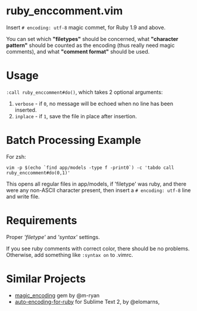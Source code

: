ruby_enccomment.vim
===================

Insert `# encoding: utf-8` magic commet, for Ruby 1.9 and above.

You can set which __"filetypes"__ should be concerned,
what __"character pattern"__ should be counted as the encoding (thus really need magic comments),
and what __"comment format"__ should be used.


Usage
=====

`:call ruby_enccomment#do()`, which takes 2 optional arguments:

  1. `verbose` - if `0`, no message will be echoed when no line has been inserted.
  2. `inplace` - if `1`, save the file in place after insertion.


Batch Processing Example
========================

For zsh:

    vim -p $(echo `find app/models -type f -print0`) -c 'tabdo call ruby_enccomment#do(0,1)'

This opens all regular files in app/models, if 'filetype' was ruby, and there
were any non-ASCII character present, then insert a `# encoding: utf-8` line
and write file.


Requirements
============

Proper _'filetype'_ and _'syntax'_ settings.

If you see ruby comments with correct color, there should be no problems.
Otherwise, add something like `:syntax on` to .vimrc.


Similar Projects
================

- [magic_encoding][] gem by @m-ryan
- [auto-encoding-for-ruby][] for Sublime Text 2, by @elomarns,


[magic_encoding]: https://github.com/m-ryan/magic_encoding
[auto-encoding-for-ruby]: https://github.com/elomarns/auto-encoding-for-ruby
